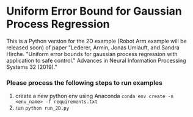 # Uniform Error Bound for Gaussian Process Regression

This is a Python version for the 2D example (Robot Arm example will be released soon) of paper "Lederer, Armin, Jonas Umlauft, and Sandra Hirche. "Uniform error bounds for gaussian process regression with application to safe control." Advances in Neural Information Processing Systems 32 (2019)."

### Please process the following steps to run examples

1. create a new python env using Anaconda
   `conda env create -n <env_name> -f requirements.txt`
2. run `python run_2D.py`
